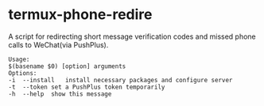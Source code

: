 # termux-phone-redire
A script for redirecting short message verification codes and missed phone calls to WeChat(via PushPlus).

```
Usage:
$(basename $0) [option] arguments
Options:
-i	--install	install necessary packages and configure server
-t	--token	set a PushPlus token temporarily
-h	--help	show this message
```
